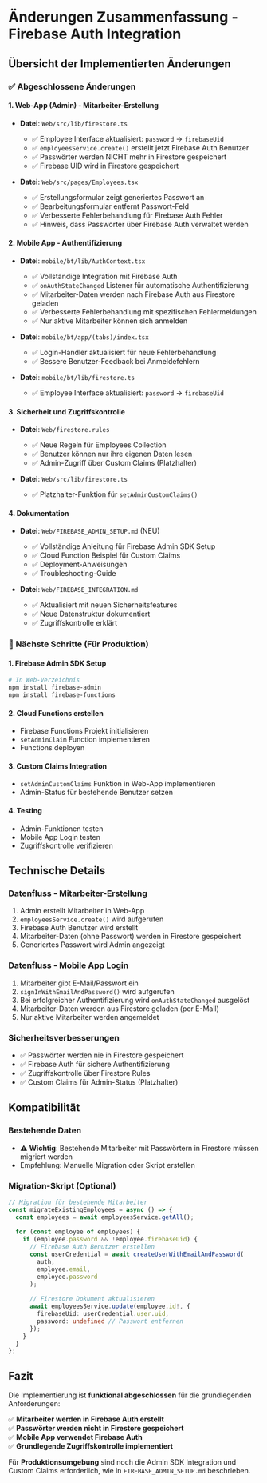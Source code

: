 # Änderungen Zusammenfassung - Firebase Auth Integration

## Übersicht der Implementierten Änderungen

### ✅ Abgeschlossene Änderungen

#### 1. Web-App (Admin) - Mitarbeiter-Erstellung
- **Datei**: `Web/src/lib/firestore.ts`
  - ✅ Employee Interface aktualisiert: `password` → `firebaseUid`
  - ✅ `employeesService.create()` erstellt jetzt Firebase Auth Benutzer
  - ✅ Passwörter werden NICHT mehr in Firestore gespeichert
  - ✅ Firebase UID wird in Firestore gespeichert

- **Datei**: `Web/src/pages/Employees.tsx`
  - ✅ Erstellungsformular zeigt generiertes Passwort an
  - ✅ Bearbeitungsformular entfernt Passwort-Feld
  - ✅ Verbesserte Fehlerbehandlung für Firebase Auth Fehler
  - ✅ Hinweis, dass Passwörter über Firebase Auth verwaltet werden

#### 2. Mobile App - Authentifizierung
- **Datei**: `mobile/bt/lib/AuthContext.tsx`
  - ✅ Vollständige Integration mit Firebase Auth
  - ✅ `onAuthStateChanged` Listener für automatische Authentifizierung
  - ✅ Mitarbeiter-Daten werden nach Firebase Auth aus Firestore geladen
  - ✅ Verbesserte Fehlerbehandlung mit spezifischen Fehlermeldungen
  - ✅ Nur aktive Mitarbeiter können sich anmelden

- **Datei**: `mobile/bt/app/(tabs)/index.tsx`
  - ✅ Login-Handler aktualisiert für neue Fehlerbehandlung
  - ✅ Bessere Benutzer-Feedback bei Anmeldefehlern

- **Datei**: `mobile/bt/lib/firestore.ts`
  - ✅ Employee Interface aktualisiert: `password` → `firebaseUid`

#### 3. Sicherheit und Zugriffskontrolle
- **Datei**: `Web/firestore.rules`
  - ✅ Neue Regeln für Employees Collection
  - ✅ Benutzer können nur ihre eigenen Daten lesen
  - ✅ Admin-Zugriff über Custom Claims (Platzhalter)

- **Datei**: `Web/src/lib/firestore.ts`
  - ✅ Platzhalter-Funktion für `setAdminCustomClaims()`

#### 4. Dokumentation
- **Datei**: `Web/FIREBASE_ADMIN_SETUP.md` (NEU)
  - ✅ Vollständige Anleitung für Firebase Admin SDK Setup
  - ✅ Cloud Function Beispiel für Custom Claims
  - ✅ Deployment-Anweisungen
  - ✅ Troubleshooting-Guide

- **Datei**: `Web/FIREBASE_INTEGRATION.md`
  - ✅ Aktualisiert mit neuen Sicherheitsfeatures
  - ✅ Neue Datenstruktur dokumentiert
  - ✅ Zugriffskontrolle erklärt

### 🔄 Nächste Schritte (Für Produktion)

#### 1. Firebase Admin SDK Setup
```bash
# In Web-Verzeichnis
npm install firebase-admin
npm install firebase-functions
```

#### 2. Cloud Functions erstellen
- Firebase Functions Projekt initialisieren
- `setAdminClaim` Function implementieren
- Functions deployen

#### 3. Custom Claims Integration
- `setAdminCustomClaims` Funktion in Web-App implementieren
- Admin-Status für bestehende Benutzer setzen

#### 4. Testing
- Admin-Funktionen testen
- Mobile App Login testen
- Zugriffskontrolle verifizieren

## Technische Details

### Datenfluss - Mitarbeiter-Erstellung
1. Admin erstellt Mitarbeiter in Web-App
2. `employeesService.create()` wird aufgerufen
3. Firebase Auth Benutzer wird erstellt
4. Mitarbeiter-Daten (ohne Passwort) werden in Firestore gespeichert
5. Generiertes Passwort wird Admin angezeigt

### Datenfluss - Mobile App Login
1. Mitarbeiter gibt E-Mail/Passwort ein
2. `signInWithEmailAndPassword()` wird aufgerufen
3. Bei erfolgreicher Authentifizierung wird `onAuthStateChanged` ausgelöst
4. Mitarbeiter-Daten werden aus Firestore geladen (per E-Mail)
5. Nur aktive Mitarbeiter werden angemeldet

### Sicherheitsverbesserungen
- ✅ Passwörter werden nie in Firestore gespeichert
- ✅ Firebase Auth für sichere Authentifizierung
- ✅ Zugriffskontrolle über Firestore Rules
- ✅ Custom Claims für Admin-Status (Platzhalter)

## Kompatibilität

### Bestehende Daten
- ⚠️ **Wichtig**: Bestehende Mitarbeiter mit Passwörtern in Firestore müssen migriert werden
- Empfehlung: Manuelle Migration oder Skript erstellen

### Migration-Skript (Optional)
```typescript
// Migration für bestehende Mitarbeiter
const migrateExistingEmployees = async () => {
  const employees = await employeesService.getAll();
  
  for (const employee of employees) {
    if (employee.password && !employee.firebaseUid) {
      // Firebase Auth Benutzer erstellen
      const userCredential = await createUserWithEmailAndPassword(
        auth, 
        employee.email, 
        employee.password
      );
      
      // Firestore Dokument aktualisieren
      await employeesService.update(employee.id!, {
        firebaseUid: userCredential.user.uid,
        password: undefined // Passwort entfernen
      });
    }
  }
};
```

## Fazit

Die Implementierung ist **funktional abgeschlossen** für die grundlegenden Anforderungen:

✅ **Mitarbeiter werden in Firebase Auth erstellt**  
✅ **Passwörter werden nicht in Firestore gespeichert**  
✅ **Mobile App verwendet Firebase Auth**  
✅ **Grundlegende Zugriffskontrolle implementiert**  

Für **Produktionsumgebung** sind noch die Admin SDK Integration und Custom Claims erforderlich, wie in `FIREBASE_ADMIN_SETUP.md` beschrieben. 
